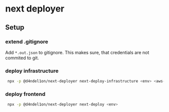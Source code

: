 # next deployer

## Setup

### extend .gitignore

Add `*.out.json` to gitignore. This makes sure, that credentials are not commited to git.

### deploy infrastructure
```bash
 npx -p @d4ndel1on/next-deployer next-deploy-infrastructure <env> <aws-profile>
```

### deploy frontend
```bash
 npx -p @d4ndel1on/next-deployer next-deploy <env>
```